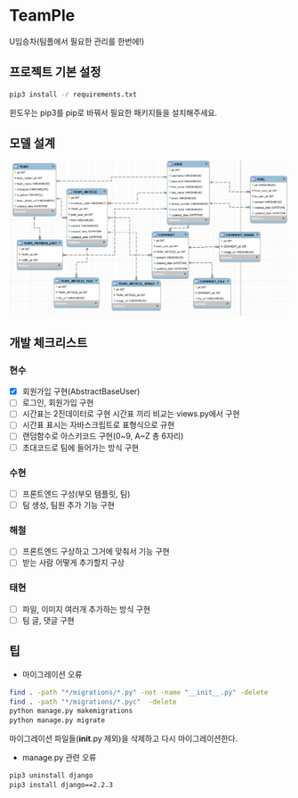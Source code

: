 # TeamPle

U임승차(팀플에서 필요한 관리를 한번에!)

## 프로젝트 기본 설정

```bash
pip3 install -r requirements.txt
```

윈도우는 pip3를 pip로 바꿔서 필요한 패키지들을 설치해주세요.

## 모델 설계

![DB](db.png)

## 개발 체크리스트

### 현수

- [x] 회원가입 구현(AbstractBaseUser)
- [ ] 로그인, 회원가입 구현
- [ ] 시간표는 2진데이터로 구현 시간표 끼리 비교는 views.py에서 구현
- [ ] 시간표 표시는 자바스크립트로 표형식으로 규현
- [ ] 랜덤함수로 아스키코드 구현(0~9, A~Z 총 6자리)
- [ ] 초대코드로 팀에 들어가는 방식 구현

### 수현

- [ ] 프론트엔드 구성(부모 템플릿, 팀)
- [ ] 팀 생성, 팀원 추가 기능 구현

### 해철

- [ ] 프론트엔드 구상하고 그거에 맞춰서 기능 구현
- [ ] 받는 사람 어떻게 추가할지 구상

### 태현

- [ ] 파일, 이미지 여러개 추가하는 방식 구현
- [ ] 팀 글, 댓글 구현

## 팁

- 마이그레이션 오류

```bash
find . -path "*/migrations/*.py" -not -name "__init__.py" -delete
find . -path "*/migrations/*.pyc"  -delete
python manage.py makemigrations
python manage.py migrate
```

마이그레이션 파일들(__init__.py 제외)을 삭제하고 다시 마이그레이션한다.

- manage.py 관련 오류

```bash
pip3 uninstall django
pip3 install django==2.2.3
```

